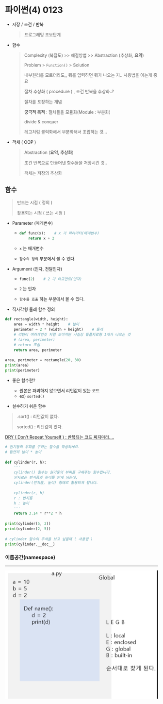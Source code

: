 # 파이썬(4) 0123

- 저장 / 조건 / 반복

  > 프로그래밍 초보단계

  

- 함수

  > Complexity (복잡도)  >> 해결방법 >> Abstraction (추상화, **요약**)
  >
  > Problem > `Function()`  > Solution
  >
  > 내부원리를 모르더라도,, 뭐를 입력하면 뭐가 나오는 지.. 사용법을 아는게 중요
  >
  > 절차 추상화 ( procedure ) , 조건 반복을 추상화..?
  >
  > 절차를 포장하는 개념
  >
  > **궁극적 목적** : 절차들을 모듈화(Module : 부분화)
  >
  > divide & conquer
  >
  > 레고처럼 블럭화해서 부분화해서 조립하는 것...

  

- 객체 ( OOP )

  > Abstraction (**요약, 추상화**)
  >
  > 조건 반복으로 만들어낸 함수들을 저장시킨 것.. 
  >
  > 객체는 저장의 추상화





## 함수

> 만드는 시점 ( 정의 )
>
> 활용되는 시점 ( 쓰는 시점 )



- Parameter (매개변수)

  - ```python
    def func(x):    # x 가 파라미터(매개변수)
    	return x + 2
    ```

  - `x` 는 매개변수

  - `함수의 정의` 부분에서 볼 수 있다.



- Argument (인자, 전달인자)

  - ```python
    func(2)    # 2 가 아규먼트(인자)
    ```

  - `2` 는 인자

  - `함수를 호출` 하는 부분에서 볼 수 있다.



- 직사각형 둘레 함수 정의

```python
def rectangle(width, height):
    area = width * height    # 넓이
    perimeter = 2 * (width + height)    # 둘레
    # 리턴이 여러개인것 처럼 보이지만 사실상 튜플자료형 1개가 나오는 것
    # (area, perimeter)
    # return 조심
    return area, perimeter

area, perimeter = rectangle(20, 30)
print(area)
print(perimeter)
```



- 좋은 함수란?
  - 원본은 파괴하지 않으면서 리턴값이 있는 코드
  - ex) `sorted()` 

- 실수하기 쉬운 함수

> .sort()  :  리턴값이 없다.
>
> sorted()  : 리턴값이 있다.



<u>DRY ( Don't Repeat Yourself ) : 반복되는 코드 짜지마라....</u>



```python
# 원기둥의 부피를 구하는 함수를 작성하세요.
# 밑면의 넓이 * 높이

def cylinder(r, h):
    '''
    cylinder() 함수는 원기둥의 부피를 구해주는 함수입니다.
    인자로는 반지름과 높이를 받게 되는데,
    cylinder(반지름, 높이) 형태로 활용되게 됩니다.
    
    cylinder(r, h)
    r : 반지름
    h : 높이
    '''
    return 3.14 * r**2 * h

print(cylinder(5, 2))
print(cylinder(2, 5))

# cylinder 함수의 주석을 보고 싶을때 ( 사용법 )
print(cylinder.__doc__)
```





### 이름공간(namespace)

___

![image-20200124131605196](./img/image-20200124131605196.png)











































